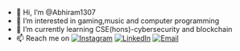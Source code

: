- 👋 Hi, I’m @Abhiram1307
- 👀 I’m interested in gaming,music and computer programming
- 🌱 I’m currently learning CSE(hons)-cybersecurity and blockchain
- 📫 Reach me on [![Instagram](https://img.shields.io/badge/Instagram-%23E4405F?style=for-the-badge&logo=instagram&logoColor=white)](https://www.instagram.com/prince_abhi04/) [![LinkedIn](https://img.shields.io/badge/LinkedIn-%230077B5?style=for-the-badge&logo=linkedin&logoColor=white)](https://www.linkedin.com/in/abhi-ram-1307/) [![Email](https://img.shields.io/badge/Gmail-%23D14836?style=for-the-badge&logo=gmail&logoColor=white)](mailto:abhiramchandu81@gmail.com)



<!---
Abhiram1307/Abhiram1307 is a ✨ special ✨ repository because its `README.md` (this file) appears on your GitHub profile.
You can click the Preview link to take a look at your changes.
--->

